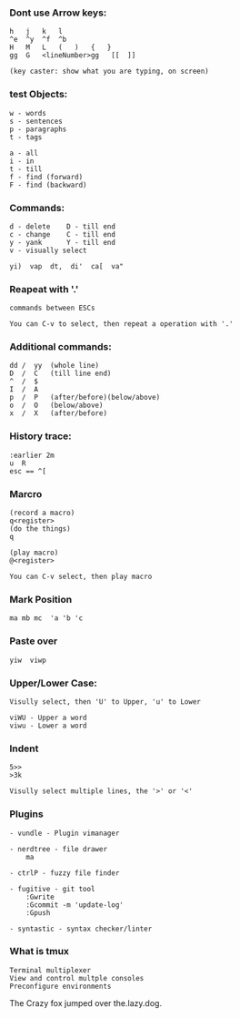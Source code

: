 ### Dont use Arrow keys:
    h   j   k   l
    ^e  ^y  ^f  ^b
    H   M   L   (   )   {   }
    gg  G   <lineNumber>gg   [[  ]]

    (key caster: show what you are typing, on screen)

### test Objects:
    w - words
    s - sentences
    p - paragraphs
    t - tags

    a - all
    i - in
    t - till
    f - find (forward)
    F - find (backward)

### Commands:
    d - delete    D - till end
    c - change    C - till end
    y - yank      Y - till end
    v - visually select

    yi)  vap  dt,  di'  ca[  va"

### Reapeat with '.'
    commands between ESCs

    You can C-v to select, then repeat a operation with '.'

### Additional commands:
    dd /  yy  (whole line)
    D  /  C   (till line end)
    ^  /  $
    I  /  A
    p  /  P   (after/before)(below/above)
    o  /  O   (below/above)
    x  /  X   (after/before)

### History trace:
    :earlier 2m
    u  R
    esc == ^[

### Marcro
    (record a macro)
    q<register>
    (do the things)
    q

    (play macro)
    @<register>

    You can C-v select, then play macro

### Mark Position
    ma mb mc  'a 'b 'c

### Paste over
    yiw  viwp

### Upper/Lower Case:

    Visully select, then 'U' to Upper, 'u' to Lower

    viWU - Upper a word
    viwu - Lower a word

### Indent
    5>>
    >3k

    Visully select multiple lines, the '>' or '<'


### Plugins
    - vundle - Plugin vimanager

    - nerdtree - file drawer
        ma

    - ctrlP - fuzzy file finder

    - fugitive - git tool
        :Gwrite
        :Gcommit -m 'update-log'
        :Gpush

    - syntastic - syntax checker/linter

### What is tmux
    Terminal multiplexer
    View and control multple consoles
    Preconfigure environments

The Crazy fox jumped over the.lazy.dog.
